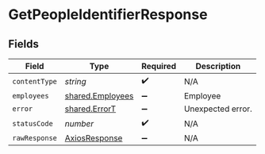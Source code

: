 # GetPeopleIdentifierResponse


## Fields

| Field                                                   | Type                                                    | Required                                                | Description                                             |
| ------------------------------------------------------- | ------------------------------------------------------- | ------------------------------------------------------- | ------------------------------------------------------- |
| `contentType`                                           | *string*                                                | :heavy_check_mark:                                      | N/A                                                     |
| `employees`                                             | [shared.Employees](../../models/shared/employees.md)    | :heavy_minus_sign:                                      | Employee                                                |
| `error`                                                 | [shared.ErrorT](../../models/shared/errort.md)          | :heavy_minus_sign:                                      | Unexpected error.                                       |
| `statusCode`                                            | *number*                                                | :heavy_check_mark:                                      | N/A                                                     |
| `rawResponse`                                           | [AxiosResponse](https://axios-http.com/docs/res_schema) | :heavy_minus_sign:                                      | N/A                                                     |